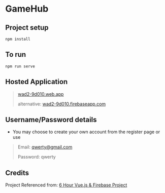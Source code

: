 # GameHub

## Project setup
```
npm install
```
## To run
```
npm run serve
```

## Hosted Application

> [wad2-9d010.web.app ](https://wad2-9d010.web.app/)
> 
> alternative: [wad2-9d010.firebaseapp.com](https://wad2-9d010.firebaseapp.com/)
 
 ## Username/Password details
 - You may choose to create your own account from the register page or use 
 
>Email: qwerty@gmail.com
>
>Password: qwerty

## Credits
Project Referenced from: [6 Hour Vue.js & Firebase Project](https://youtu.be/ISv22NNL-aE)

